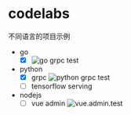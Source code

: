 # codelabs
不同语言的项目示例
- go
    - [x] ![go grpc test](https://github.com/iminders/codelabs/workflows/go%20grpc%20test/badge.svg)
- python
    - [x] grpc ![python grpc test](https://github.com/iminders/codelabs/workflows/python%20grpc%20test/badge.svg)
    - [ ] tensorflow serving
- nodejs
    - [ ] vue admin ![vue.admin.test](https://github.com/iminders/codelabs/workflows/vue.admin.test/badge.svg)
